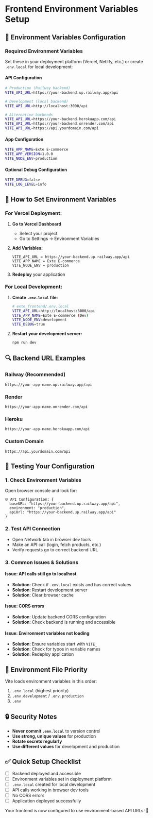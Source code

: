 # Frontend Environment Variables Setup

## 🔧 **Environment Variables Configuration**

### **Required Environment Variables**

Set these in your deployment platform (Vercel, Netlify, etc.) or create `.env.local` for local development:

#### **API Configuration**
```bash
# Production (Railway backend)
VITE_API_URL=https://your-backend.up.railway.app/api

# Development (local backend)
VITE_API_URL=http://localhost:3000/api

# Alternative backends
VITE_API_URL=https://your-backend.herokuapp.com/api
VITE_API_URL=https://your-backend.onrender.com/api
VITE_API_URL=https://api.yourdomain.com/api
```

#### **App Configuration**
```bash
VITE_APP_NAME=Exte E-commerce
VITE_APP_VERSION=1.0.0
VITE_NODE_ENV=production
```

#### **Optional Debug Configuration**
```bash
VITE_DEBUG=false
VITE_LOG_LEVEL=info
```

## 🚀 **How to Set Environment Variables**

### **For Vercel Deployment:**

1. **Go to Vercel Dashboard**
   - Select your project
   - Go to Settings → Environment Variables

2. **Add Variables:**
   ```
   VITE_API_URL = https://your-backend.up.railway.app/api
   VITE_APP_NAME = Exte E-commerce
   VITE_NODE_ENV = production
   ```

3. **Redeploy** your application

### **For Local Development:**

1. **Create `.env.local` file:**
   ```bash
   # exte_frontend/.env.local
   VITE_API_URL=http://localhost:3000/api
   VITE_APP_NAME=Exte E-commerce (Dev)
   VITE_NODE_ENV=development
   VITE_DEBUG=true
   ```

2. **Restart your development server:**
   ```bash
   npm run dev
   ```

## 🔍 **Backend URL Examples**

### **Railway (Recommended)**
```
https://your-app-name.up.railway.app/api
```

### **Render**
```
https://your-app-name.onrender.com/api
```

### **Heroku**
```
https://your-app-name.herokuapp.com/api
```

### **Custom Domain**
```
https://api.yourdomain.com/api
```

## 🧪 **Testing Your Configuration**

### **1. Check Environment Variables**
Open browser console and look for:
```
🌐 API Configuration: {
  baseURL: "https://your-backend.up.railway.app/api",
  environment: "production",
  apiUrl: "https://your-backend.up.railway.app/api"
}
```

### **2. Test API Connection**
- Open Network tab in browser dev tools
- Make an API call (login, fetch products, etc.)
- Verify requests go to correct backend URL

### **3. Common Issues & Solutions**

#### **Issue: API calls still go to localhost**
- **Solution**: Check if `.env.local` exists and has correct values
- **Solution**: Restart development server
- **Solution**: Clear browser cache

#### **Issue: CORS errors**
- **Solution**: Update backend CORS configuration
- **Solution**: Check backend is running and accessible

#### **Issue: Environment variables not loading**
- **Solution**: Ensure variables start with `VITE_`
- **Solution**: Check for typos in variable names
- **Solution**: Redeploy application

## 📝 **Environment File Priority**

Vite loads environment variables in this order:
1. `.env.local` (highest priority)
2. `.env.development` / `.env.production`
3. `.env`

## 🔒 **Security Notes**

- **Never commit `.env.local`** to version control
- **Use strong, unique values** for production
- **Rotate secrets regularly**
- **Use different values** for development and production

## ✅ **Quick Setup Checklist**

- [ ] Backend deployed and accessible
- [ ] Environment variables set in deployment platform
- [ ] `.env.local` created for local development
- [ ] API calls working in browser dev tools
- [ ] No CORS errors
- [ ] Application deployed successfully

Your frontend is now configured to use environment-based API URLs! 🎉





